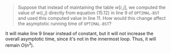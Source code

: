 > Suppose that instead of maintaining the table $w[i, j]$, we computed the value
> of $w(i, j)$ directly from equation (15.12) in line 9 of `OPTIMAL-BST` and
> used this computed value in line 11. How would this change affect the
> asymptotic running time of `OPTIMAL-BST`?

It will make line 9 linear instead of constant, but it will not increase the
overall asymptotic time, since it's not in the innermost loop. Thus, it will
remain $O(n^3)$.
